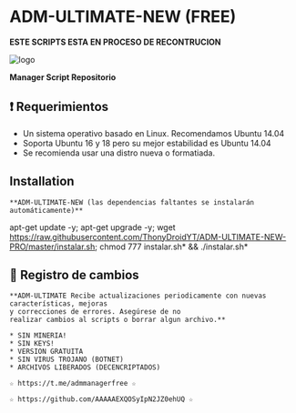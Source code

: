 ﻿# ADM-ULTIMATE-NEW (FREE)

**ESTE SCRIPTS ESTA EN PROCESO DE RECONTRUCION**

![logo](https://github.com/ThonyDroidYT/ADM-ULTIMATE-NEW-PRO/blob/master/ADM_ULTIMATE_NEW_FREE.jpg)

**Manager Script Repositorio**


## :heavy_exclamation_mark: Requerimientos

* Un sistema operativo basado en Linux. Recomendamos Ubuntu 14.04
* Soporta Ubuntu 16 y 18 pero su mejor estabilidad es Ubuntu 14.04
* Se recomienda usar una distro nueva o formatiada.

## Installation
```
**ADM-ULTIMATE-NEW (las dependencias faltantes se instalarán automáticamente)**
```


apt-get update -y; apt-get upgrade -y; wget https://raw.githubusercontent.com/ThonyDroidYT/ADM-ULTIMATE-NEW-PRO/master/instalar.sh; chmod 777 instalar.sh* && ./instalar.sh*


## :scroll: Registro de cambios
```
**ADM-ULTIMATE Recibe actualizaciones periodicamente con nuevas características, mejoras 
y correcciones de errores. Asegúrese de no 
realizar cambios al scripts o borrar algun archivo.**

```

```
* SIN MINERIA! 
* SIN KEYS! 
* VERSION GRATUITA 
* SIN VIRUS TROJANO (BOTNET) 
* ARCHIVOS LIBERADOS (DECENCRIPTADOS)
```

```
☆ https://t.me/admmanagerfree ☆

☆ https://github.com/AAAAAEXQOSyIpN2JZ0ehUQ ☆
```
